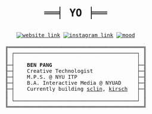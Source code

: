 <div align="center">
<pre>

<h1 align="center">══╡ YO ╞══</h1>
<a href="https://bennyboy.tech"><img alt="website link" src="https://img.shields.io/badge/website-bennyboy.tech-44A1A0?style=flat-square"></a> <a href="https://instagram.com/bandidojim"><img alt="instagram link" src="https://img.shields.io/badge/instagram-@bandidojim-DA667B?style=flat-square"></a> <a href="https://youtu.be/7mT5x8kt3Gs"><img alt="mood" src="https://img.shields.io/badge/mood-(☆ಠ‿ಠ)-FFA62B?style=flat-square"></a><br>
╔═══════════════════════════════════════════╗
║ ┌───────────────────────────────────────┐ ║
║ │                                       │ ║
╟─┤    <strong>BEN PANG</strong>                           ├─╢
╟─┤    Creative Technologist              ├─╢
╟─┤    M.P.S. @ NYU ITP                   ├─╢
╟─┤    B.A. Interactive Media @ NYUAD     ├─╢
╟─┤    Currently building <a href="https://github.com/molarmanful/sclin">sclin</a>, <a href="https://github.com/molarmanful/kirsch">kirsch</a>   ├─╢
║ │                                       │ ║
║ └───────────────────────────────────────┘ ║
╚═══════════════════════════════════════════╝

</pre>
</div>
